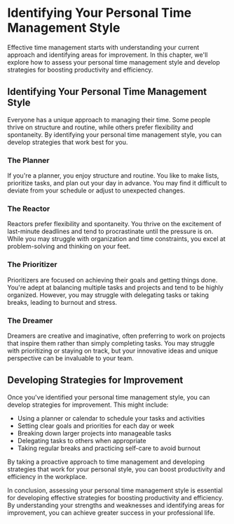 # Identifying Your Personal Time Management Style

Effective time management starts with understanding your current approach and identifying areas for improvement. In this chapter, we'll explore how to assess your personal time management style and develop strategies for boosting productivity and efficiency.

Identifying Your Personal Time Management Style
-----------------------------------------------

Everyone has a unique approach to managing their time. Some people thrive on structure and routine, while others prefer flexibility and spontaneity. By identifying your personal time management style, you can develop strategies that work best for you.

### The Planner

If you're a planner, you enjoy structure and routine. You like to make lists, prioritize tasks, and plan out your day in advance. You may find it difficult to deviate from your schedule or adjust to unexpected changes.

### The Reactor

Reactors prefer flexibility and spontaneity. You thrive on the excitement of last-minute deadlines and tend to procrastinate until the pressure is on. While you may struggle with organization and time constraints, you excel at problem-solving and thinking on your feet.

### The Prioritizer

Prioritizers are focused on achieving their goals and getting things done. You're adept at balancing multiple tasks and projects and tend to be highly organized. However, you may struggle with delegating tasks or taking breaks, leading to burnout and stress.

### The Dreamer

Dreamers are creative and imaginative, often preferring to work on projects that inspire them rather than simply completing tasks. You may struggle with prioritizing or staying on track, but your innovative ideas and unique perspective can be invaluable to your team.

Developing Strategies for Improvement
-------------------------------------

Once you've identified your personal time management style, you can develop strategies for improvement. This might include:

* Using a planner or calendar to schedule your tasks and activities
* Setting clear goals and priorities for each day or week
* Breaking down larger projects into manageable tasks
* Delegating tasks to others when appropriate
* Taking regular breaks and practicing self-care to avoid burnout

By taking a proactive approach to time management and developing strategies that work for your personal style, you can boost productivity and efficiency in the workplace.

In conclusion, assessing your personal time management style is essential for developing effective strategies for boosting productivity and efficiency. By understanding your strengths and weaknesses and identifying areas for improvement, you can achieve greater success in your professional life.
